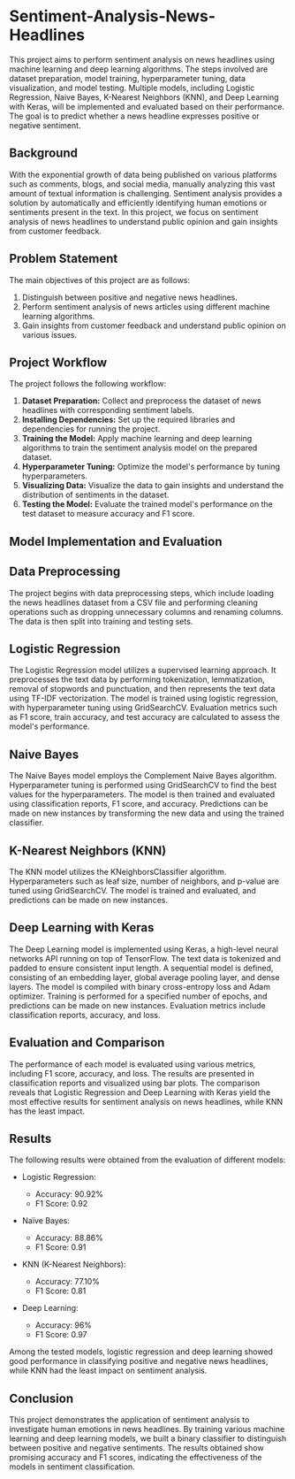 # Sentiment-Analysis-News-Headlines
This project aims to perform sentiment analysis on news headlines using machine learning and deep learning algorithms. The steps involved are dataset preparation, model training, hyperparameter tuning, data visualization, and model testing. Multiple models, including Logistic Regression, Naive Bayes, K-Nearest Neighbors (KNN), and Deep Learning with Keras, will be implemented and evaluated based on their performance. The goal is to predict whether a news headline expresses positive or negative sentiment.

## Background

With the exponential growth of data being published on various platforms such as comments, blogs, and social media, manually analyzing this vast amount of textual information is challenging. Sentiment analysis provides a solution by automatically and efficiently identifying human emotions or sentiments present in the text. In this project, we focus on sentiment analysis of news headlines to understand public opinion and gain insights from customer feedback.

## Problem Statement

The main objectives of this project are as follows:

1. Distinguish between positive and negative news headlines.
2. Perform sentiment analysis of news articles using different machine learning algorithms.
3. Gain insights from customer feedback and understand public opinion on various issues.

## Project Workflow

The project follows the following workflow:

1. **Dataset Preparation:** Collect and preprocess the dataset of news headlines with corresponding sentiment labels.
2. **Installing Dependencies:** Set up the required libraries and dependencies for running the project.
3. **Training the Model:** Apply machine learning and deep learning algorithms to train the sentiment analysis model on the prepared dataset.
4. **Hyperparameter Tuning:** Optimize the model's performance by tuning hyperparameters.
5. **Visualizing Data:** Visualize the data to gain insights and understand the distribution of sentiments in the dataset.
6. **Testing the Model:** Evaluate the trained model's performance on the test dataset to measure accuracy and F1 score.

##  Model Implementation and Evaluation


## Data Preprocessing

The project begins with data preprocessing steps, which include loading the news headlines dataset from a CSV file and performing cleaning operations such as dropping unnecessary columns and renaming columns. The data is then split into training and testing sets.

## Logistic Regression

The Logistic Regression model utilizes a supervised learning approach. It preprocesses the text data by performing tokenization, lemmatization, removal of stopwords and punctuation, and then represents the text data using TF-IDF vectorization. The model is trained using logistic regression, with hyperparameter tuning using GridSearchCV. Evaluation metrics such as F1 score, train accuracy, and test accuracy are calculated to assess the model's performance.

## Naive Bayes

The Naive Bayes model employs the Complement Naive Bayes algorithm. Hyperparameter tuning is performed using GridSearchCV to find the best values for the hyperparameters. The model is then trained and evaluated using classification reports, F1 score, and accuracy. Predictions can be made on new instances by transforming the new data and using the trained classifier.

## K-Nearest Neighbors (KNN)

The KNN model utilizes the KNeighborsClassifier algorithm. Hyperparameters such as leaf size, number of neighbors, and p-value are tuned using GridSearchCV. The model is trained and evaluated, and predictions can be made on new instances.

## Deep Learning with Keras

The Deep Learning model is implemented using Keras, a high-level neural networks API running on top of TensorFlow. The text data is tokenized and padded to ensure consistent input length. A sequential model is defined, consisting of an embedding layer, global average pooling layer, and dense layers. The model is compiled with binary cross-entropy loss and Adam optimizer. Training is performed for a specified number of epochs, and predictions can be made on new instances. Evaluation metrics include classification reports, accuracy, and loss.

## Evaluation and Comparison

The performance of each model is evaluated using various metrics, including F1 score, accuracy, and loss. The results are presented in classification reports and visualized using bar plots. The comparison reveals that Logistic Regression and Deep Learning with Keras yield the most effective results for sentiment analysis on news headlines, while KNN has the least impact.

## Results

The following results were obtained from the evaluation of different models:

- Logistic Regression:
  - Accuracy: 90.92%
  - F1 Score: 0.92

- Naïve Bayes:
  - Accuracy: 88.86%
  - F1 Score: 0.91

- KNN (K-Nearest Neighbors):
  - Accuracy: 77.10%
  - F1 Score: 0.81

- Deep Learning:
  - Accuracy: 96%
  - F1 Score: 0.97

Among the tested models, logistic regression and deep learning showed good performance in classifying positive and negative news headlines, while KNN had the least impact on sentiment analysis.

## Conclusion

This project demonstrates the application of sentiment analysis to investigate human emotions in news headlines. By training various machine learning and deep learning models, we built a binary classifier to distinguish between positive and negative sentiments. The results obtained show promising accuracy and F1 scores, indicating the effectiveness of the models in sentiment classification.
